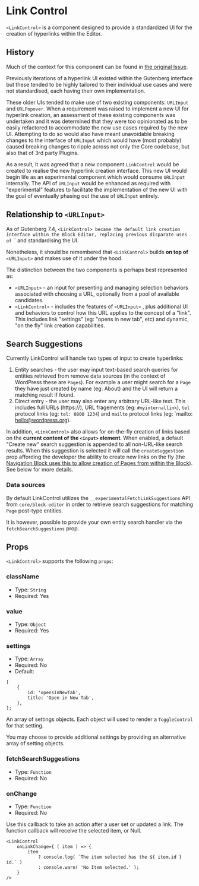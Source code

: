 # Link Control

`<LinkControl>` is a component designed to provide a standardized UI for the
creation of hyperlinks within the Editor.


## History

Much of the context for this component
can be found in [the original Issue](https://github.com/WordPress/gutenberg/issues/17557).

Previously iterations of a hyperlink UI existed within the Gutenberg interface
but these tended to be highly tailored to their individual use cases and were
not standardised, each having their own implementation.

These older UIs tended to make use of two existing components: `URLInput` and
`URLPopover`. When a requirement was raised to implement a new UI for hyperlink
creation, an assessment of these existing components was undertaken and it was
determined that they were too opinionated as to be easily refactored to
accommodate the new use cases required by the new UI. Attempting to do so would
also have meant unavoidable breaking changes to the interface of `URLInput`
which would have (most probably) caused breaking changes to ripple across not
only the Core codebase, but also that of 3rd party Plugins.

As a result, it was agreed that a new component `LinkControl` would be created
to realise the new hyperlink creation interface. This new UI would begin life as
an experimental component which would consume `URLInput` internally. The API of
`URLInput` would be enhanced as required with "experimental" features to
facilitate the implementation of the new UI with the goal of eventually phasing
out the use of `URLInput` entirely.


## Relationship to `<URLInput>`

As of Gutenberg 7.4, `<LinkControl> became the default link creation interface
within the Block Editor, replacing previous disparate uses of `<URLInput>` and
standardising the UI.

Nonetheless, it should be remembered that `<LinkControl>` builds **on top of**
`<URLInput>` and makes use of it under the hood.

The distinction between the two components is perhaps best represented as:

* `<URLInput>` - an input for presenting and managing selection behaviors
  associated with choosing a URL, optionally from a pool of available
  candidates.
* `<LinkControl>` - includes the features of `<URLInput>` , plus additional
  UI and behaviors to control how this URL applies to the concept of a "link". This includes link
  "settings" (eg: "opens in new tab", etc) and dynamic, "on the fly" link
  creation capabilities.


## Search Suggestions

Currently LinkControl will handle two types of input to create hyperlinks:

1. Entity searches - the user may input text-based search queries for entities retrieved from
   remove data sources (in the context of WordPress these are `Pages`). For
   example a user might search for a `Page` they have just created by name (eg:
   About) and the UI will return a matching result if found.
2. Direct entry - the user may also enter any arbitrary URL-like text. This
   includes full URLs (https://), URL fragements (eg: `#myinternallink`), `tel`
   protocol links (eg: `tel: 0800 1234`) and `mailto` protocol links (eg:
   `mailto: hello@wordpress.org).

In addition, `<LinkControl>` also allows for on-the-fly creation of links based
on the **current content of the `<input>` element**. When enabled, a default
"Create new" search suggestion is appended to all non-URL-like search results.
When this suggestion is
selected it will call the `createSuggestion` prop affording the developer the ability to create
new links on the fly (the [Navigation Block uses this to allow creation of Pages
from within the Block](https://github.com/WordPress/gutenberg/pull/19775/files)). See below for more details.

### Data sources

By default LinkControl utilizes the `__experimentalFetchLinkSuggestions` API
from `core/block-editor` in order to retrieve search suggestions for matching
`Page` post-type entities.

It is however, possible to provide your own entity search handler via the `fetchSearchSuggestions` prop.

## Props

`<LinkControl>` supports the following `props`:

### className

- Type: `String`
- Required: Yes

### value

- Type: `Object`
- Required: Yes

### settings

- Type: `Array`
- Required: No
- Default:
```
[
	{
		id: 'opensInNewTab',
		title: 'Open in New Tab',
	},
];
```

An array of settings objects. Each object will used to render a `ToggleControl`
for that setting.

You may choose to provide additional settings by providing an alternative array
of setting objects.

### fetchSearchSuggestions

- Type: `Function`
- Required: No

### onChange

- Type: `Function`
- Required: No

Use this callback to take an action after a user set or updated a link.
The function callback will receive the selected item, or Null.

```es6
<LinkControl
	onLinkChange={ ( item ) => {
		item
			? console.log( `The item selected has the ${ item.id } id.` )
			: console.warn( 'No Item selected.' );
	}
/>
```
